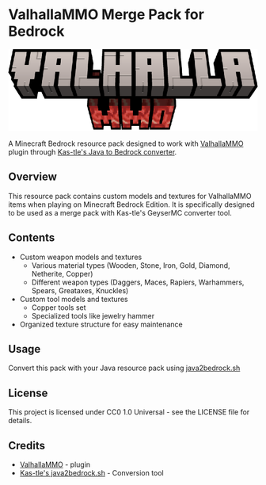 # ValhallaMMO Merge Pack for Bedrock
![ValhallaMMO](https://github.com/iCaptainNemo/ValhallaMMO_Pre_Mere_Pack/blob/main/VahallaMMO_title.png?raw=true)

A Minecraft Bedrock resource pack designed to work with [ValhallaMMO](https://www.spigotmc.org/resources/valhallammo-1-19-1-21-4.94921/) plugin through [Kas-tle's Java to Bedrock converter](https://github.com/Kas-tle/java2bedrock.sh).

## Overview

This resource pack contains custom models and textures for ValhallaMMO items when playing on Minecraft Bedrock Edition. It is specifically designed to be used as a merge pack with Kas-tle's GeyserMC converter tool.


## Contents

- Custom weapon models and textures
  - Various material types (Wooden, Stone, Iron, Gold, Diamond, Netherite, Copper)
  - Different weapon types (Daggers, Maces, Rapiers, Warhammers, Spears, Greataxes, Knuckles)
- Custom tool models and textures
  - Copper tools set
  - Specialized tools like jewelry hammer
- Organized texture structure for easy maintenance

## Usage

Convert this pack with your Java resource pack using [java2bedrock.sh](https://github.com/Kas-tle/java2bedrock.sh)

## License

This project is licensed under CC0 1.0 Universal - see the LICENSE file for details.

## Credits

- [ValhallaMMO](https://www.spigotmc.org/resources/valhallammo-1-19-1-21-4.94921/) - plugin
- [Kas-tle's java2bedrock.sh](https://github.com/Kas-tle/java2bedrock.sh) - Conversion tool